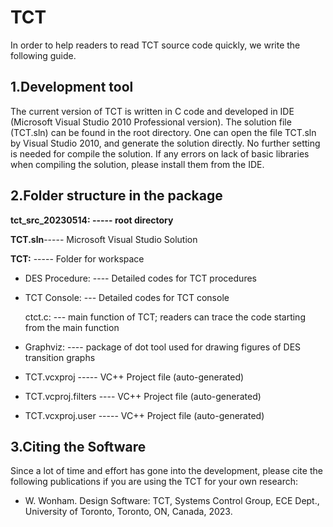 # TCT
In order to help readers to read TCT source code quickly, we write the following guide.

## 1.Development tool
The current version of TCT is written in C code and developed in IDE (Microsoft Visual Studio 2010 Professional version). The solution file (TCT.sln) can be found in the root directory. One can open the file TCT.sln by Visual Studio 2010, and generate the solution directly. No further setting is needed for compile the solution. If any errors on lack of basic libraries when compiling the solution, please install them from the IDE.

## 2.Folder structure in the package
**tct_src_20230514:   ----- root directory**

**TCT.sln**----- Microsoft Visual Studio Solution

**TCT:**   ----- Folder for workspace

- DES Procedure: ---- Detailed codes for TCT procedures
- TCT Console: --- Detailed codes for TCT console

	ctct.c: --- main function of TCT; readers can trace the code starting from the main function

- Graphviz: ---- package of dot tool used for drawing figures of DES transition graphs
- TCT.vcxproj   ----- VC++ Project file (auto-generated)
- TCT.vcproj.filters  ---- VC++ Project file (auto-generated)
- TCT.vcxproj.user  ----- VC++ Project file (auto-generated)

## 3.Citing the Software
Since a lot of time and effort has gone into the development, please cite the following publications if you are using the TCT for your own research:
- W. Wonham. Design Software: TCT, Systems Control Group, ECE Dept., University of Toronto, Toronto, ON, Canada, 2023. 
